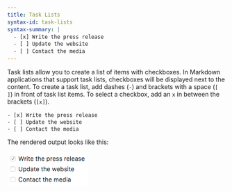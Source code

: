 ```yaml
---
title: Task Lists
syntax-id: task-lists
syntax-summary: |
  - [x] Write the press release
  - [ ] Update the website
  - [ ] Contact the media
---
```


Task lists allow you to create a list of items with checkboxes. In Markdown applications that support task lists, checkboxes will be displayed next to the content. To create a task list, add dashes (`-`) and brackets with a space (`[ ]`) in front of task list items. To select a checkbox, add an `x` in between the brackets (`[x]`).

```
- [x] Write the press release
- [ ] Update the website
- [ ] Contact the media
```

The rendered output looks like this:

<img src="/assets/images/tasklist.png" class="img-fluid" alt="Markdown task list">
